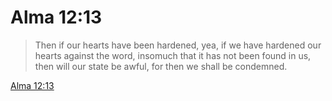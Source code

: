 # Alma 12:13

> Then if our hearts have been hardened, yea, if we have hardened our hearts against the word, insomuch that it has not been found in us, then will our state be awful, for then we shall be condemned.

[Alma 12:13](https://www.churchofjesuschrist.org/study/scriptures/bofm/alma/12?lang=eng&id=p13#p13)


